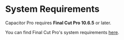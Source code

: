 # System Requirements

Capacitor Pro requires **Final Cut Pro 10.6.5** or later.

You can find Final Cut Pro's system requirements [here](https://www.apple.com/au/final-cut-pro/specs/).